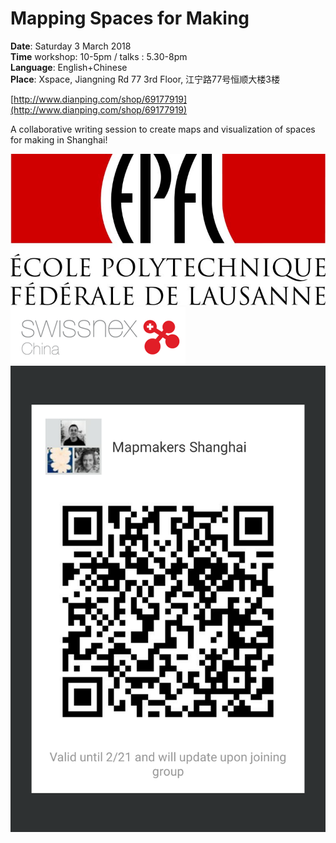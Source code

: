 # Mapping Spaces for Making

**Date**: Saturday 3 March 2018  
**Time** workshop: 10-5pm / talks : 5.30-8pm  
**Language**: English+Chinese  
**Place**: Xspace, Jiangning Rd 77 3rd Floor, 江宁路77号恒顺大楼3楼

[http://www.dianping.com/shop/69177919](http://www.dianping.com/shop/69177919)

A collaborative writing session to create maps and visualization of spaces for making in Shanghai!

![](/assets/2f5c57bccf6823d38a29cc078023ad54%281%29.jpg)
![](/assets/SWX_Logos_140722_Nha_v2_China.png)
![](/assets/qr-shanghai.png)
